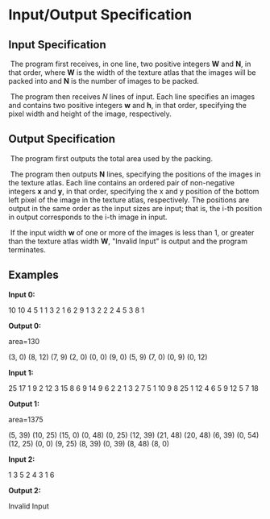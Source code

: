 # Input/Output Specification



## Input Specification

​	The program first receives, in one line, two positive integers **W** and **N**, in that order, where **W** is the width of the texture atlas that the images will be packed into and **N** is the number of images to be packed.

​	The program then receives *N* lines of input. Each line specifies an images and contains two positive integers **w** and **h**, in that order, specifying the pixel width and height of the image, respectively.

## Output Specification

​	The program first outputs the total area used by the packing.

​	The program then outputs **N** lines, specifying the positions of the images in the texture atlas. Each line contains an ordered pair of non-negative integers **x** and **y**, in that order, specifying the x and y position of the bottom left pixel of the image in the texture atlas, respectively. The positions are output in the same order as the input sizes are input; that is, the i-th position in output corresponds to the i-th image in input. 

​	If the input width **w** of one or more of the images is less than 1, or greater than the texture atlas width **W**, "Invalid Input" is output and the program terminates.

## Examples

**Input 0:**

10 10
4 5
1 1
3 2
1 6
2 9
1 3
2 2
2 4
5 3
8 1

**Output 0:**

area=130

(3, 0)
(8, 12)
(7, 9)
(2, 0)
(0, 0)
(9, 0)
(5, 9)
(7, 0)
(0, 9)
(0, 12)

**Input 1:**

25 17
1 9
2 12
3 15
8 6
9 14
9 6
2 2
1 3
2 7
5 1
10 9
8 25
1 12
4 6
5 9
12 5
7 18

**Output 1:**

area=1375

(5, 39)
(10, 25)
(15, 0)
(0, 48)
(0, 25)
(12, 39)
(21, 48)
(20, 48)
(6, 39)
(0, 54)
(12, 25)
(0, 0)
(9, 25)
(8, 39)
(0, 39)
(8, 48)
(8, 0)

**Input 2:**

1 3
5 2
4 3
1 6

**Output 2:**

Invalid Input